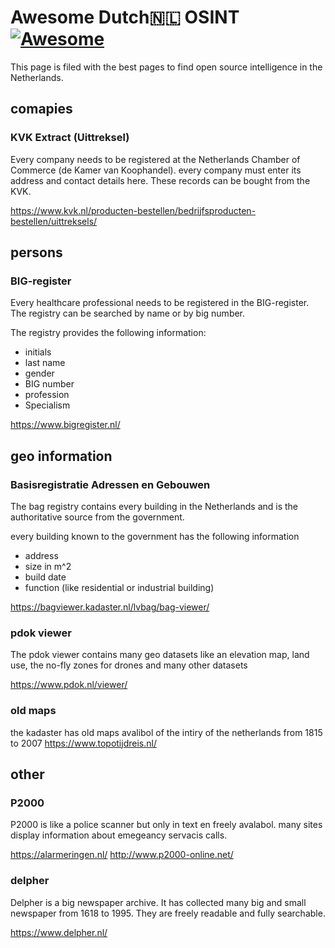 # Awesome Dutch🇳🇱 OSINT [![Awesome](https://cdn.rawgit.com/sindresorhus/awesome/d7305f38d29fed78fa85652e3a63e154dd8e8829/media/badge.svg)](https://github.com/sindresorhus/awesome)
 
This page is filed with the best pages to find open source intelligence in the Netherlands.

## comapies 
### KVK Extract (Uittreksel)
 
Every company needs to be registered at the Netherlands Chamber of Commerce (de Kamer van Koophandel). every company must enter its address and contact details here. These records can be bought from the KVK.
 
https://www.kvk.nl/producten-bestellen/bedrijfsproducten-bestellen/uittreksels/

## persons
### BIG-register
 
Every healthcare professional needs to be registered in the BIG-register. The registry can be searched by name or by big number.
 
The registry provides the following information:
* initials
* last name
* gender
* BIG number
* profession
* Specialism
 
https://www.bigregister.nl/

## geo information
 
### Basisregistratie Adressen en Gebouwen
 
The bag registry contains every building in the Netherlands and is the authoritative source from the government.
 
every building known to the government has the following information
 
* address
* size in m^2
* build date
* function (like residential or industrial building)
 
https://bagviewer.kadaster.nl/lvbag/bag-viewer/
 
### pdok viewer
 
The pdok viewer contains many geo datasets like an elevation map, land use, the no-fly zones for drones and many other datasets
 
https://www.pdok.nl/viewer/

### old maps
the kadaster has old maps avalibol of the intiry of the netherlands from 1815 to 2007
https://www.topotijdreis.nl/
## other

### P2000

P2000 is like a police scanner but only in text en freely avalabol. many sites display information about emegeancy servacis calls.

https://alarmeringen.nl/
http://www.p2000-online.net/

### delpher
 
Delpher is a big newspaper archive. It has collected many big and small newspaper from 1618 to 1995. They are freely readable and fully searchable.
 
https://www.delpher.nl/


